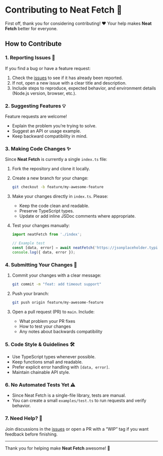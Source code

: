 # Contributing to Neat Fetch 🚀

First off, thank you for considering contributing! ❤️ Your help makes **Neat Fetch** better for everyone.

## How to Contribute

### 1. Reporting Issues 🐛

If you find a bug or have a feature request:

1. Check the [issues](https://github.com/yourusername/neat-fetch/issues) to see if it has already been reported.
2. If not, open a new issue with a clear title and description.
3. Include steps to reproduce, expected behavior, and environment details (Node.js version, browser, etc.).

### 2. Suggesting Features 💡

Feature requests are welcome!

* Explain the problem you’re trying to solve.
* Suggest an API or usage example.
* Keep backward compatibility in mind.

### 3. Making Code Changes ✨

Since **Neat Fetch** is currently a single `index.ts` file:

1. Fork the repository and clone it locally.
2. Create a new branch for your change:

   ```bash
   git checkout -b feature/my-awesome-feature
   ```
3. Make your changes directly in `index.ts`. Please:

   * Keep the code clean and readable.
   * Preserve TypeScript types.
   * Update or add inline JSDoc comments where appropriate.
4. Test your changes manually:

   ```ts
   import neatFetch from './index';

   // Example test
   const [data, error] = await neatFetch('https://jsonplaceholder.typicode.com/todos/1').json();
   console.log({ data, error });
   ```

### 4. Submitting Your Changes 📝

1. Commit your changes with a clear message:

   ```bash
   git commit -m "feat: add timeout support"
   ```
2. Push your branch:

   ```bash
   git push origin feature/my-awesome-feature
   ```
3. Open a pull request (PR) to `main`. Include:

   * What problem your PR fixes
   * How to test your changes
   * Any notes about backwards compatibility

### 5. Code Style & Guidelines 🛠️

* Use TypeScript types whenever possible.
* Keep functions small and readable.
* Prefer explicit error handling with `[data, error]`.
* Maintain chainable API style.

### 6. No Automated Tests Yet ⚠️

* Since Neat Fetch is a single-file library, tests are manual.
* You can create a small `examples/test.ts` to run requests and verify behavior.

### 7. Need Help? 🤝

Join discussions in the [issues](https://github.com/yourusername/neat-fetch/issues) or open a PR with a “WIP” tag if you want feedback before finishing.

---

Thank you for helping make **Neat Fetch** awesome! 💪
